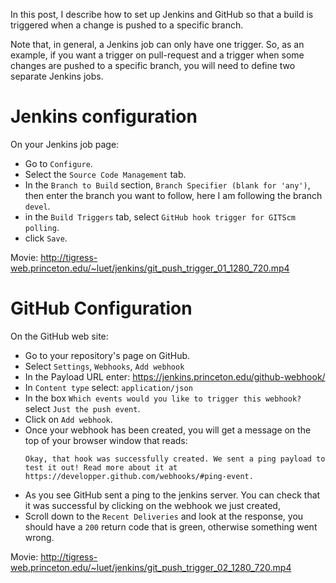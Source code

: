 In this post, I describe how to set up Jenkins and GitHub so that a
build is triggered when a change is pushed to a specific branch.

Note that, in general, a Jenkins job can only have one trigger. So, as
an example, if you want a trigger on pull-request and a trigger when
some changes are pushed to a specific branch, you will need to define
two separate Jenkins jobs.

# Jenkins configuration

On your Jenkins job page:

-   Go to `Configure`.
-   Select the `Source Code Management` tab.
-   In the `Branch to Build` section,
    `Branch Specifier (blank for 'any')`, then enter the
    branch you want to follow, here I am following the branch
    `devel`.
-   in the `Build Triggers` tab, select
    `GitHub hook trigger for GITScm polling`.
-   click `Save`.

Movie:
http://tigress-web.princeton.edu/~luet/jenkins/git_push_trigger_01_1280_720.mp4

# GitHub Configuration

On the GitHub web site:

-   Go to your repository\'s page on GitHub.
-   Select `Settings`, `Webhooks`, `Add webhook`
-   In the Payload URL enter:
    https://jenkins.princeton.edu/github-webhook/
-   In `Content type` select: `application/json`
-   In the box
    `Which events would you like to trigger this webhook?`
    select `Just the push event`.
-   Click on `Add webhook`.
-   Once your webhook has been created, you will get a message on the
    top of your browser window that reads:
    ```
    Okay, that hook was successfully created. We sent a ping payload to
    test it out! Read more about it at
    https://developper.github.com/webhooks/#ping-event.
    ```
-   As you see GitHub sent a ping to the jenkins server. You can check
    that it was successful by clicking on the webhook we just created,
-   Scroll down to the `Recent Deliveries` and look at the
    response, you should have a `200` return code that is
    green, otherwise something went wrong.

Movie:
http://tigress-web.princeton.edu/~luet/jenkins/git_push_trigger_02_1280_720.mp4
